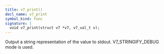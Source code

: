 ```yaml
---
title: v7_print()
decl_name: v7_print
symbol_kind: func
signature: |
  void v7_print(struct v7 *v7, v7_val_t v);
---
```


Output a string representation of the value to stdout.
V7_STRINGIFY_DEBUG mode is used. 

